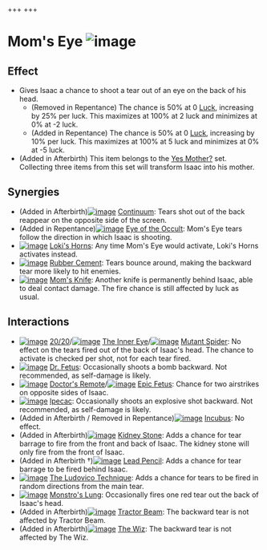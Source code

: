 +++
+++

 # Mom's Eye ![image](/image/Mom%27s_Eye.png) 


Effect
--------


* Gives Isaac a chance to shoot a tear out of an eye on the back of his head.
	+ (Removed in Repentance) The chance is 50% at 0 [Luck](/wiki/Luck "Luck"), increasing by 25% per luck. This maximizes at 100% at 2 luck and minimizes at 0% at -2 luck.
	+ (Added in Repentance) The chance is 50% at 0 [Luck](/wiki/Luck "Luck"), increasing by 10% per luck. This maximizes at 100% at 5 luck and minimizes at 0% at -5 luck.
* (Added in Afterbirth) This item belongs to the [Yes Mother?](/wiki/Yes_Mother%3F "Yes Mother?") set. Collecting three items from this set will transform Isaac into his mother.


Synergies
-----------


* (Added in Afterbirth)[![image](/image/Continuum.png)](/wiki/Continuum "Continuum") [Continuum](/wiki/Continuum "Continuum"): Tears shot out of the back reappear on the opposite side of the screen.
* (Added in Repentance)[![image](/image/Eye_of_the_Occult.png)](/wiki/Eye_of_the_Occult "Eye of the Occult") [Eye of the Occult](/wiki/Eye_of_the_Occult "Eye of the Occult"): Mom's Eye tears follow the direction in which Isaac is shooting.
* [![image](/image/Loki%27s_Horns.png)](/wiki/Loki%27s_Horns "Loki's Horns") [Loki's Horns](/wiki/Loki%27s_Horns "Loki's Horns"): Any time Mom's Eye would activate, Loki's Horns activates instead.
* [![image](/image/Rubber_Cement.png)](/wiki/Rubber_Cement "Rubber Cement") [Rubber Cement](/wiki/Rubber_Cement "Rubber Cement"): Tears bounce around, making the backward tear more likely to hit enemies.
* [![image](/image/Mom%27s_Knife.png)](/wiki/Mom%27s_Knife "Mom's Knife") [Mom's Knife](/wiki/Mom%27s_Knife "Mom's Knife"): Another knife is permanently behind Isaac, able to deal contact damage. The fire chance is still affected by luck as usual.


Interactions
--------------


* [![image](/image/20/20.png)](/wiki/20/20 "20/20") [20/20](/wiki/20/20 "20/20")/[![image](/image/The_Inner_Eye.png)](/wiki/The_Inner_Eye "The Inner Eye") [The Inner Eye](/wiki/The_Inner_Eye "The Inner Eye")/[![image](/image/Mutant_Spider.png)](/wiki/Mutant_Spider "Mutant Spider") [Mutant Spider](/wiki/Mutant_Spider "Mutant Spider"): No effect on the tears fired out of the back of Isaac's head. The chance to activate is checked per shot, not for each tear fired.
* [![image](/image/Dr._Fetus.png)](/wiki/Dr._Fetus "Dr. Fetus") [Dr. Fetus](/wiki/Dr._Fetus "Dr. Fetus"): Occasionally shoots a bomb backward. Not recommended, as self-damage is likely.
* [![image](/image/Doctor%27s_Remote.png)](/wiki/Doctor%27s_Remote "Doctor's Remote") [Doctor's Remote](/wiki/Doctor%27s_Remote "Doctor's Remote")/[![image](/image/Epic_Fetus.png)](/wiki/Epic_Fetus "Epic Fetus") [Epic Fetus](/wiki/Epic_Fetus "Epic Fetus"): Chance for two airstrikes on opposite sides of Isaac.
* [![image](/image/Ipecac.png)](/wiki/Ipecac "Ipecac") [Ipecac](/wiki/Ipecac "Ipecac"): Occasionally shoots an explosive shot backward. Not recommended, as self-damage is likely.
* (Added in Afterbirth / Removed in Repentance)[![image](/image/Incubus.png)](/wiki/Incubus "Incubus") [Incubus](/wiki/Incubus "Incubus"): No effect.
* (Added in Afterbirth)[![image](/image/Kidney_Stone.png)](/wiki/Kidney_Stone "Kidney Stone") [Kidney Stone](/wiki/Kidney_Stone "Kidney Stone"): Adds a chance for tear barrage to fire from the front and back of Isaac. The kidney stone will only fire from the front of Isaac.
* (Added in Afterbirth †)[![image](/image/Lead_Pencil.png)](/wiki/Lead_Pencil "Lead Pencil") [Lead Pencil](/wiki/Lead_Pencil "Lead Pencil"): Adds a chance for tear barrage to be fired behind Isaac.
* [![image](/image/The_Ludovico_Technique.png)](/wiki/The_Ludovico_Technique "The Ludovico Technique") [The Ludovico Technique](/wiki/The_Ludovico_Technique "The Ludovico Technique"): Adds a chance for tears to be fired in random directions from the main tear.
* [![image](/image/Monstro%27s_Lung.png)](/wiki/Monstro%27s_Lung "Monstro's Lung") [Monstro's Lung](/wiki/Monstro%27s_Lung "Monstro's Lung"): Occasionally fires one red tear out the back of Isaac's head.
* (Added in Afterbirth)[![image](/image/Tractor_Beam.png)](/wiki/Tractor_Beam "Tractor Beam") [Tractor Beam](/wiki/Tractor_Beam "Tractor Beam"): The backward tear is not affected by Tractor Beam.
* (Added in Afterbirth)[![image](/image/The_Wiz.png)](/wiki/The_Wiz "The Wiz") [The Wiz](/wiki/The_Wiz "The Wiz"): The backward tear is not affected by The Wiz.


